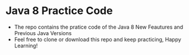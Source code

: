 # Java 8 Practice Code

* The repo contains the pratice code of the Java 8 New Feautures and Previous Java Versions
* Feel free to clone or download this repo and keep practicing, Happy Learning!





